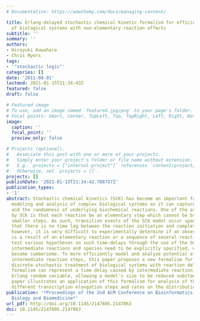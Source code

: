 ```yaml
---
# Documentation: https://wowchemy.com/docs/managing-content/

title: Erlang-delayed stochastic chemical kinetic formalism for efficient analysis
  of biological systems with non-elementary reaction effects
subtitle: ''
summary: ''
authors:
- Hiroyuki Kuwahara
- Chris Myers
tags:
- '"stochastic logic"'
categories: []
date: '2011-08-01'
lastmod: 2021-01-15T21:34:43Z
featured: false
draft: false

# Featured image
# To use, add an image named `featured.jpg/png` to your page's folder.
# Focal points: Smart, Center, TopLeft, Top, TopRight, Left, Right, BottomLeft, Bottom, BottomRight.
image:
  caption: ''
  focal_point: ''
  preview_only: false

# Projects (optional).
#   Associate this post with one or more of your projects.
#   Simply enter your project's folder or file name without extension.
#   E.g. `projects = ["internal-project"]` references `content/project/deep-learning/index.md`.
#   Otherwise, set `projects = []`.
projects: []
publishDate: '2021-01-15T21:34:42.788757Z'
publication_types:
- '1'
abstract: Stochastic chemical kinetics (SCK) has become an important formalism for
  modeling and analysis of complex biological systems as it can capture the discreteness
  and the randomness of underlying biochemical reactions. One of the assumptions made
  by SCK is that each reaction be an elementary step which cannot be broken down into
  smaller steps. As such, transition events of the SCK model occur spontaneously in
  that there is no time lag between the reaction initiation and completion. In practice,
  however, it is very difficult to experimentally determine if an observed state change
  is a result of an elementary reaction or a sequence of several reaction steps. To
  test various hypotheses on such time-delays through the use of the SCK, all of the
  intermediate reactions and species need to be explicitly specified, which can quickly
  become cumbersome. To more efficiently model and analyze potential effects of such
  intermediate reaction steps, this paper proposes a new formalism for higher-level
  discrete-stochastic treatment of biological systems with reaction delays. Our new
  formalism can represent a time delay caused by intermediate reaction steps as an
  Erlang random variable, allowing a model's size to be reduced substantially. This
  paper illustrates an application of this formalism for analysis of the effect of
  different transcription elongation steps and rates on the distribution of RNA molecules.
publication: '*Proceedings of the 2nd ACM Conference on Bioinformatics, Computational
  Biology and Biomedicine*'
url_pdf: http://doi.org/10.1145/2147805.2147863
doi: 10.1145/2147805.2147863
---
```

